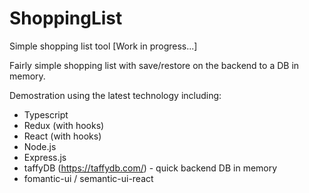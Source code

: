 # ShoppingList
 Simple shopping list tool [Work in progress...]

Fairly simple shopping list with save/restore on the backend to a DB in memory.

Demostration using the latest technology including:

* Typescript
* Redux (with hooks)
* React (with hooks)
* Node.js
* Express.js
* taffyDB (https://taffydb.com/) - quick backend DB in memory
* fomantic-ui / semantic-ui-react

